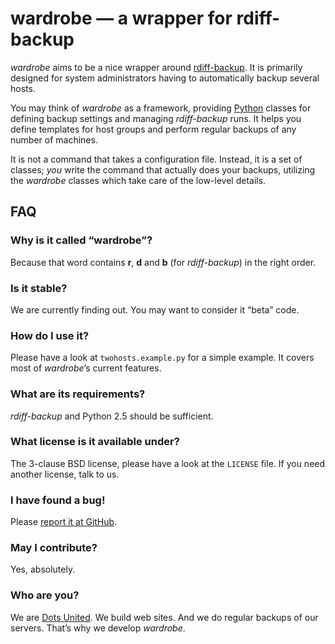 wardrobe — a wrapper for rdiff-backup
=====================================

_wardrobe_ aims to be a nice wrapper around
[rdiff-backup](http://rdiff-backup.nongnu.org/). It is primarily designed for
system administrators having to automatically backup several hosts.

You may think of _wardrobe_ as a framework, providing
[Python](http://python.org/) classes for defining backup settings and managing
_rdiff-backup_ runs. It helps you define templates for host groups and perform
regular backups of any number of machines.

It is not a command that takes a configuration file. Instead, it is a set of
classes; _you_ write the command that actually does your backups, utilizing the
_wardrobe_ classes which take care of the low-level details.


FAQ
---


### Why is it called “wardrobe”? ###

Because that word contains __r__, __d__ and __b__ (for _rdiff-backup_) in the
right order.


### Is it stable? ###

We are currently finding out. You may want to consider it “beta” code.


### How do I use it? ###

Please have a look at `twohosts.example.py` for a simple example. It covers most
of _wardrobe_’s current features.


### What are its requirements? ###

_rdiff-backup_ and Python 2.5 should be sufficient.


### What license is it available under? ###

The 3-clause BSD license, please have a look at the `LICENSE` file. If you need
another license, talk to us.


### I have found a bug! ###

Please [report it at GitHub](http://github.com/dotsunited/wardrobe/issues).


### May I contribute? ###

Yes, absolutely.


### Who are you? ###

We are [Dots United](http://www.dotsunited.de/). We build web sites. And we do
regular backups of our servers. That’s why we develop _wardrobe_.
